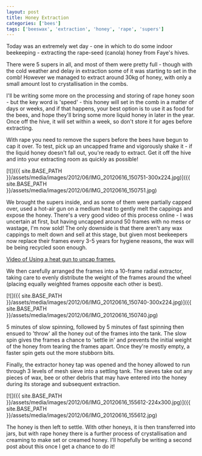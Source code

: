 ```yaml
---
layout: post
title: Honey Extraction
categories: ['bees']
tags: ['beeswax', 'extraction', 'honey', 'rape', 'supers']
---
```


Today was an extremely wet day - one in which to do some indoor beekeeping - extracting the rape-seed (canola) honey from Faye's hives.  
  
There were 5 supers in all, and most of them were pretty full - though with the cold weather and delay in extraction some of it was starting to set in the comb! However we managed to extract around 30kg of honey, with only a small amount lost to crystallisation in the combs.  
  
I'll be writing some more on the processing and storing of rape honey soon - but the key word is 'speed' - this honey will set in the comb in a matter of days or weeks, and if that happens, your best option is to use it as food for the bees, and hope they'll bring some more liquid honey in later in the year. Once off the hive, it will set within a week, so don't store it for ages before extracting.  
  
With rape you need to remove the supers before the bees have begun to cap it over. To test, pick up an uncapped frame and vigorously shake it - if the liquid honey doesn't fall out, you're ready to extract. Get it off the hive and into your extracting room as quickly as possible!  
  
[![]({{ site.BASE_PATH }}/assets/media/images/2012/06/IMG_20120616_150751-300x224.jpg)]({{ site.BASE_PATH }}/assets/media/images/2012/06/IMG_20120616_150751.jpg)  
  
We brought the supers inside, and as some of them were partially capped over, used a hot-air gun on a medium heat to gently melt the cappings and expose the honey. There's a very good video of this process online - I was uncertain at first, but having uncapped around 50 frames with no mess or wastage, I'm now sold! The only downside is that there aren't any wax cappings to melt down and sell at this stage, but given most beekeepers now replace their frames every 3-5 years for hygiene reasons, the wax will be being recycled soon enough.  
  
[Video of Using a heat gun to uncap frames.](http://www.youtube.com/watch?v=Eym8rxYeLTc)  
  
We then carefully arranged the frames into a 10-frame radial extractor, taking care to evenly distribute the weight of the frames around the wheel (placing equally weighted frames opposite each other is best).  
  
[![]({{ site.BASE_PATH }}/assets/media/images/2012/06/IMG_20120616_150740-300x224.jpg)]({{ site.BASE_PATH }}/assets/media/images/2012/06/IMG_20120616_150740.jpg)  
  
5 minutes of slow spinning, followed by 5 minutes of fast spinning then ensued to 'throw' all the honey out of the frames into the tank. The slow spin gives the frames a chance to 'settle in' and prevents the initial weight of the honey from tearing the frames apart. Once they're mostly empty, a faster spin gets out the more stubborn bits.  
  
Finally, the extractor honey tap was opened and the honey allowed to run through 3 levels of mesh sieve into a settling tank. The sieves take out any pieces of wax, bee or other debris that may have entered into the honey during its storage and subsequent extraction.  
  
[![]({{ site.BASE_PATH }}/assets/media/images/2012/06/IMG_20120616_155612-224x300.jpg)]({{ site.BASE_PATH }}/assets/media/images/2012/06/IMG_20120616_155612.jpg)  
  
The honey is then left to settle. With other honeys, it is then transferred into jars, but with rape honey there is a further process of crystallisation and creaming to make set or creamed honey. I'll hopefully be writing a second post about this once I get a chance to do it!  
  
  

